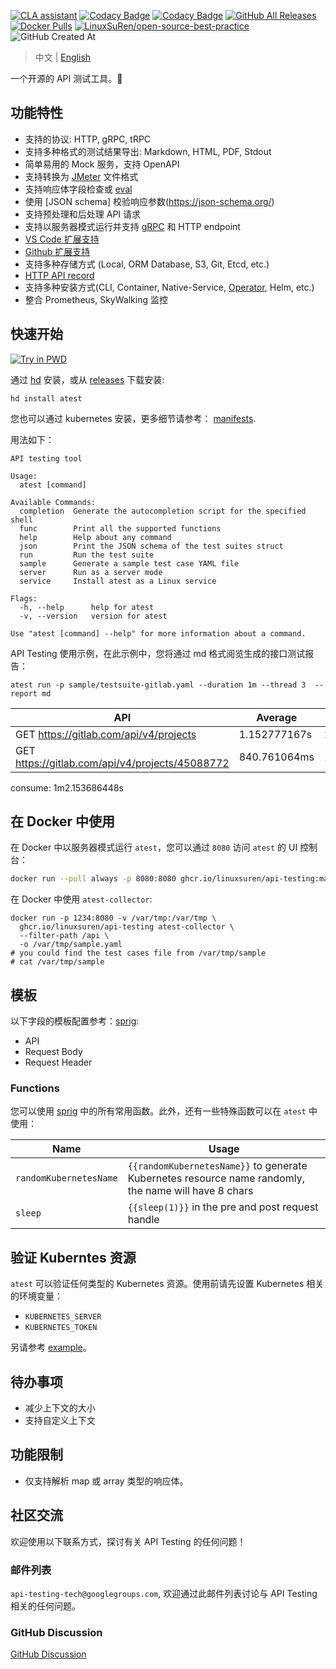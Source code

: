 [![CLA assistant](https://cla-assistant.io/readme/badge/LinuxSuRen/api-testing)](https://cla-assistant.io/LinuxSuRen/api-testing)
[![Codacy Badge](https://app.codacy.com/project/badge/Grade/3f16717cd6f841118006f12c346e9341)](https://app.codacy.com/gh/LinuxSuRen/api-testing/dashboard?utm_source=gh&utm_medium=referral&utm_content=&utm_campaign=Badge_grade)
[![Codacy Badge](https://app.codacy.com/project/badge/Coverage/3f16717cd6f841118006f12c346e9341)](https://app.codacy.com/gh/LinuxSuRen/api-testing/dashboard?utm_source=gh&utm_medium=referral&utm_content=&utm_campaign=Badge_grade)
[![GitHub All Releases](https://img.shields.io/github/downloads/linuxsuren/api-testing/total)](https://tooomm.github.io/github-release-stats/?username=linuxsuren&repository=api-testing)
[![Docker Pulls](https://img.shields.io/docker/pulls/linuxsuren/api-testing)](https://hub.docker.com/r/linuxsuren/api-testing)
[![LinuxSuRen/open-source-best-practice](https://img.shields.io/static/v1?label=OSBP&message=%E5%BC%80%E6%BA%90%E6%9C%80%E4%BD%B3%E5%AE%9E%E8%B7%B5&color=blue)](https://github.com/LinuxSuRen/open-source-best-practice)
![GitHub Created At](https://img.shields.io/github/created-at/linuxsuren/api-testing)

> 中文 | [English](README.md)

一个开源的 API 测试工具。🚀

## 功能特性

* 支持的协议: HTTP, gRPC, tRPC
* 支持多种格式的测试结果导出: Markdown, HTML, PDF, Stdout
* 简单易用的 Mock 服务，支持 OpenAPI
* 支持转换为 [JMeter](https://jmeter.apache.org/) 文件格式
* 支持响应体字段检查或 [eval](https://expr.medv.io/)
* 使用 [JSON schema] 校验响应参数(https://json-schema.org/)
* 支持预处理和后处理 API 请求
* 支持以服务器模式运行并支持 [gRPC](pkg/server/server.proto) 和 HTTP endpoint
* [VS Code 扩展支持](https://github.com/LinuxSuRen/vscode-api-testing)
* [Github 扩展支持](https://github.com/marketplace/actions/api-testing-with-kubernetes)
* 支持多种存储方式 (Local, ORM Database, S3, Git, Etcd, etc.)
* [HTTP API record](https://github.com/LinuxSuRen/atest-ext-collector)
* 支持多种安装方式(CLI, Container, Native-Service, [Operator](https://github.com/LinuxSuRen/atest-operator), Helm, etc.)
* 整合 Prometheus, SkyWalking 监控

## 快速开始

[![Try in PWD](https://github.com/play-with-docker/stacks/raw/cff22438cb4195ace27f9b15784bbb497047afa7/assets/images/button.png)](http://play-with-docker.com?stack=https://raw.githubusercontent.com/LinuxSuRen/api-testing/master/docs/manifests/docker-compose.yml)

通过 [hd](https://github.com/LinuxSuRen/http-downloader) 安装，或从 [releases](https://github.com/LinuxSuRen/api-testing/releases) 下载安装:

```shell
hd install atest
```

您也可以通过 kubernetes 安装，更多细节请参考： [manifests](docs/manifests/kubernetes/default/manifest.yaml).

用法如下：

```shell
API testing tool

Usage:
  atest [command]

Available Commands:
  completion  Generate the autocompletion script for the specified shell
  func        Print all the supported functions
  help        Help about any command
  json        Print the JSON schema of the test suites struct
  run         Run the test suite
  sample      Generate a sample test case YAML file
  server      Run as a server mode
  service     Install atest as a Linux service

Flags:
  -h, --help      help for atest
  -v, --version   version for atest

Use "atest [command] --help" for more information about a command.
```

API Testing 使用示例，在此示例中，您将通过 md 格式阅览生成的接口测试报告：

`atest run -p sample/testsuite-gitlab.yaml --duration 1m --thread 3  --report md`

| API | Average | Max | Min | Count | Error |
|---|---|---|---|---|---|
| GET https://gitlab.com/api/v4/projects | 1.152777167s | 2.108680194s | 814.928496ms | 99 | 0 |
| GET https://gitlab.com/api/v4/projects/45088772 | 840.761064ms | 1.487285371s | 492.583066ms | 10 | 0 |
consume: 1m2.153686448s

## 在 Docker 中使用

在 Docker 中以服务器模式运行 `atest`，您可以通过 `8080` 访问 `atest` 的 UI 控制台：

```bash
docker run --pull always -p 8080:8080 ghcr.io/linuxsuren/api-testing:master
```

在 Docker 中使用 `atest-collector`:

```shell
docker run -p 1234:8080 -v /var/tmp:/var/tmp \
  ghcr.io/linuxsuren/api-testing atest-collector \
  --filter-path /api \
  -o /var/tmp/sample.yaml
# you could find the test cases file from /var/tmp/sample
# cat /var/tmp/sample
```

## 模板

以下字段的模板配置参考：[sprig](http://masterminds.github.io/sprig/):

* API
* Request Body
* Request Header

### Functions

您可以使用 [sprig](http://masterminds.github.io/sprig/) 中的所有常用函数。此外，还有一些特殊函数可以在 `atest` 中使用：

| Name | Usage |
|---|---|
| `randomKubernetesName` | `{{randomKubernetesName}}` to generate Kubernetes resource name randomly, the name will have 8  chars |
| `sleep` | `{{sleep(1)}}` in the pre and post request handle |

## 验证 Kuberntes 资源

`atest` 可以验证任何类型的 Kubernetes 资源。使用前请先设置 Kubernetes 相关的环境变量：

* `KUBERNETES_SERVER`
* `KUBERNETES_TOKEN`

另请参考 [example](sample/kubernetes.yaml)。

## 待办事项

* 减少上下文的大小
* 支持自定义上下文

## 功能限制

* 仅支持解析 map 或 array 类型的响应体。

## 社区交流

欢迎使用以下联系方式，探讨有关 API Testing 的任何问题！

### 邮件列表

`api-testing-tech@googlegroups.com`, 欢迎通过此邮件列表讨论与 API Testing 相关的任何问题。

### GitHub Discussion

[GitHub Discussion](https://github.com/LinuxSuRen/api-testing/discussions/new/choose)
